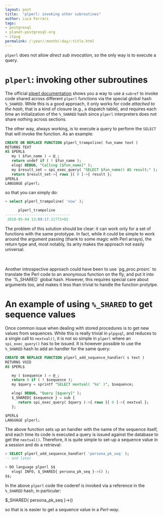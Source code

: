 ```yaml
---
layout: post
title:  "plperl: invoking other subroutines"
author: Luca Ferrari
tags:
- postgresql
- planet-postgresql-org
- itpug
permalink: /:year/:month/:day/:title.html
---
```

`plperl` does not allow *direct sub invocation*, so the only way is to execute a query.


# `plperl`: invoking other subroutines

The official [plperl documentation](https://www.postgresql.org/docs/current/static/plperl-global.html) shows you a way to use a `subref` to invoke code shared across different `plperl` functions via the special global hash `%_SHARED`. While this is a good approach, it only works for code *attached to the hash*, that is a kind of closure (e.g., a dispatch table), and requires each time an initialization of the `%_SHARED` hash since `plperl` interpreters does not share nothing across sections.

The other way, always working, is to execute a query to perform the `SELECT` that will invoke the function.
As an example:

```sql
CREATE OR REPLACE FUNCTION plperl_trampoline( fun_name text )
RETURNS TEXT
AS $PERL$
   my ( $fun_name ) = @_;
   return undef if ( ! $fun_name );
   elog( DEBUG, "Calling [$fun_name]" );
   my $result_set = spi_exec_query( "SELECT $fun_name() AS result;" ); 
   return $result_set->{ rows }[ 0 ]->{ result };
$PERL$
LANGUAGE plperl;
```

so that you can simply do:

```sql
> select plperl_trampoline( 'now' );

      plperl_trampoline       
------------------------------
 2018-05-04 13:09:17.11772+02
```

The problem of this solution should be clear: it can work only for a set of functions with the same prototype.
In fact, while it could be simple to work around the argument passing (thank to some magic with Perl arrays), the return type and, most notably, its arity makes the approach not easily universal.

<br/>
<br/>
Another introspective approach could have been to use `pg_proc.prosrc` to translate the Perl code to an anonymous function on the fly, and put it into the `%_SHARED` global hash. However, this requires special care about arguments too, and makes it less than trivial to handle the function protytpe.


# An example of using `%_SHARED` to get sequence values

Once common issue when dealing with stored procedures is to get new values from sequences. While this is really trivial in `plpgsql`, and reduces to a single call to `nextval()`, it is not so simple in `plperl` where an `spi_exec_query()` has to be issued.
It is however possible to use the `%_SHARED` hash to add an handler for the same query:

```sql
CREATE OR REPLACE FUNCTION plperl_add_sequence_handler( s text )
RETURNS VOID
AS $PERL$

   my ( $sequence ) = @_;
   return 0 if ( ! $sequence );
   my $query = sprintf "SELECT nextval( '%s' )", $sequence;

   elog( DEBUG, "Query [$query]" );
   $_SHARED{ $sequence } = sub {
      return spi_exec_query( $query )->{ rows }[ 0 ]->{ nextval };
   };

$PERL$
LANGUAGE plperl;
```

The above function sets up an handler with the name of the sequence itself, and each time its code is executed a query is issued against the database to get the `nextval()`.
Therefore, it is quite simple to set-up a sequence value in a session and do a retrieval:

```sql
> SELECT plperl_add_sequence_handler( 'persona_pk_seq' );
-- and later

> DO language plperl $$
   elog( INFO, $_SHARED{ persona_pk_seq }->() );
$$;
```

In the above `plperl` code the coderef is invoked via a reference in the `%_SHARED` hash, in particular:

   $_SHARED{ persona_pk_seq }->()
   
so that is is easier to get a sequence value in a *Perl-way*.   
